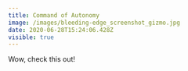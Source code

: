 ```yaml
---
title: Command of Autonomy
image: /images/bleeding-edge_screenshot_gizmo.jpg
date: 2020-06-28T15:24:06.428Z
visible: true
---
```

Wow, check this out!